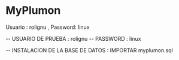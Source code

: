 # MyPlumon
Usuario : rolignu , Password: linux

 -- USUARIO DE PRUEBA : rolignu
 -- PASSWORD : linux
 
 -- INSTALACION DE LA BASE DE DATOS : IMPORTAR myplumon.sql 
